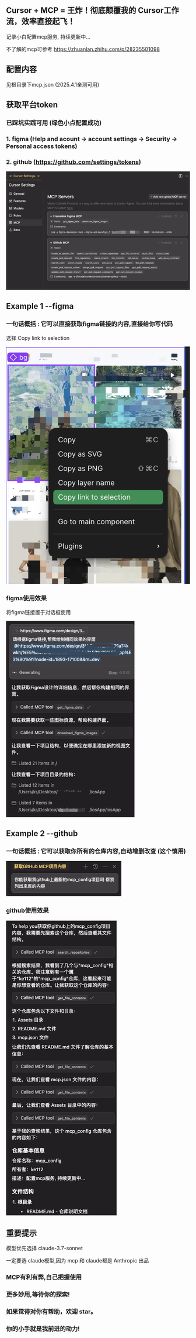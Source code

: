 ## Cursor + MCP = 王炸！彻底颠覆我的 Cursor工作流，效率直接起飞！

记录小白配置mcp服务, 持续更新中...

不了解的mcp可参考 https://zhuanlan.zhihu.com/p/28235501098

## 配置内容
见根目录下mcp.json    (2025.4.1亲测可用)

## 获取平台token
### 已踩坑实践可用 (绿色小点配置成功)
### 1. figma (Help and acount -> account settings -> Security -> Personal access tokens)
### 2. github (https://github.com/settings/tokens)

![示例图片](Assets/img1.png)

## Example 1 --figma
### 一句话概括 : 它可以直接获取figma链接的内容,直接给你写代码
选择 Copy link to selection

![示例图片](Assets/img2.png)

### figma使用效果
将figma链接置于对话框使用

![示例图片](Assets/img3.png)

## Example 2 --github

### 一句话概括 : 它可以获取你所有的仓库内容,自动增删改查 (这个慎用)
![示例图片](Assets/img4.png)

### github使用效果

![示例图片](Assets/img5.png)

## 重要提示
模型优先选择 claude-3.7-sonnet

一定要选 claude模型,因为 mcp 和 claude都是 Anthropic 出品

### MCP有利有弊,自己把握使用

### 更多妙用,等待你的探索!

### 如果觉得对你有帮助，欢迎 star。

### 你的小手就是我前进的动力!
